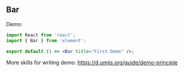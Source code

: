 ## Bar

Demo:

```jsx
import React from 'react';
import { Bar } from 'element';

export default () => <Bar title="First Demo" />;
```

More skills for writing demo: https://d.umijs.org/guide/demo-principle
